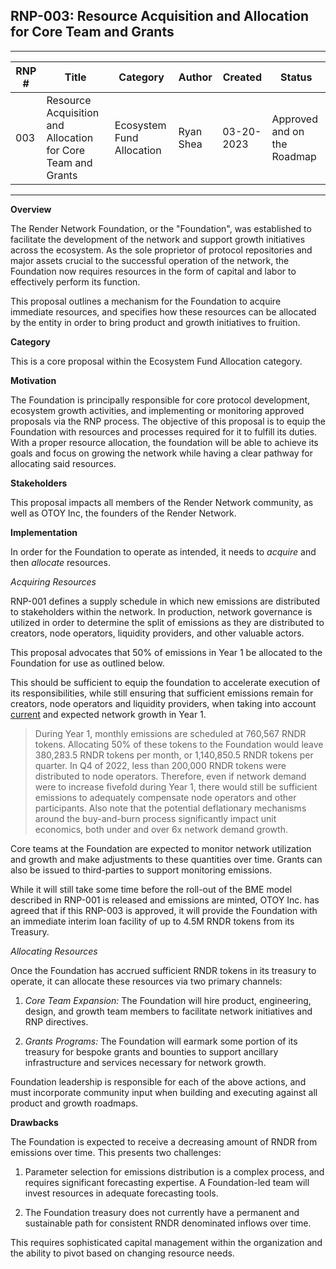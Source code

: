 ## **RNP-003: Resource Acquisition and Allocation for Core Team and Grants**

---
|RNP # |Title  |Category | Author |Created | Status |
|------|-------|---------|--------|--| -- |
|003   |Resource Acquisition and Allocation for Core Team and Grants |Ecosystem Fund Allocation|Ryan Shea|03-20-2023 | Approved and on the Roadmap |
---

**Overview**

The Render Network Foundation, or the "Foundation", was established to
facilitate the development of the network and support growth initiatives
across the ecosystem. As the sole proprietor of protocol repositories
and major assets crucial to the successful operation of the network, the
Foundation now requires resources in the form of capital and labor to
effectively perform its function.

This proposal outlines a mechanism for the Foundation to acquire
immediate resources, and specifies how these resources can be allocated
by the entity in order to bring product and growth initiatives to
fruition.

**Category**

This is a core proposal within the Ecosystem Fund Allocation category.

**Motivation**

The Foundation is principally responsible for core protocol development,
ecosystem growth activities, and implementing or monitoring approved
proposals via the RNP process. The objective of this proposal is to
equip the Foundation with resources and processes required for it to
fulfill its duties. With a proper resource allocation, the foundation
will be able to achieve its goals and focus on growing the network while
having a clear pathway for allocating said resources.

**Stakeholders**

This proposal impacts all members of the Render Network community, as
well as OTOY Inc, the founders of the Render Network.

**Implementation**

In order for the Foundation to operate as intended, it needs to
*acquire* and then *allocate* resources.

*Acquiring Resources*

RNP-001 defines a supply schedule in which new emissions are distributed
to stakeholders within the network. In production, network governance is
utilized in order to determine the split of emissions as they are
distributed to creators, node operators, liquidity providers, and other
valuable actors.

This proposal advocates that 50% of emissions in Year 1 be allocated to
the Foundation for use as outlined below.

This should be sufficient to equip the foundation to accelerate
execution of its responsibilities, while still ensuring that sufficient
emissions remain for creators, node operators and liquidity providers,
when taking into account
[current](https://medium.com/render-token/render-network-q4-review-and-beyond-february-21st-2023-behind-the-network-btn-c597a17e48a6)
and expected network growth in Year 1.

> During Year 1, monthly emissions are scheduled at 760,567 RNDR tokens.
> Allocating 50% of these tokens to the Foundation would leave 380,283.5
> RNDR tokens per month, or 1,140,850.5 RNDR tokens per quarter. In Q4
> of 2022, less than 200,000 RNDR tokens were distributed to node
> operators. Therefore, even if network demand were to increase fivefold
> during Year 1, there would still be sufficient emissions to adequately
> compensate node operators and other participants. Also note that the
> potential deflationary mechanisms around the buy-and-burn process
> significantly impact unit economics, both under and over 6x network
> demand growth.

Core teams at the Foundation are expected to monitor network utilization
and growth and make adjustments to these quantities over time. Grants
can also be issued to third-parties to support monitoring emissions.

While it will still take some time before the roll-out of the BME model
described in RNP-001 is released and emissions are minted, OTOY Inc. has
agreed that if this RNP-003 is approved, it will provide the Foundation
with an immediate interim loan facility of up to 4.5M RNDR tokens from
its Treasury.

*Allocating Resources*

Once the Foundation has accrued sufficient RNDR tokens in its treasury
to operate, it can allocate these resources via two primary channels:

1.  *Core Team Expansion:* The Foundation will hire product, engineering, design, and growth team members to facilitate network initiatives and RNP directives.

2.  *Grants Programs:* The Foundation will earmark some portion of its treasury for bespoke grants and bounties to support ancillary infrastructure and services necessary for network growth.

Foundation leadership is responsible for each of the above actions, and
must incorporate community input when building and executing against all
product and growth roadmaps.

**Drawbacks**

The Foundation is expected to receive a decreasing amount of RNDR from
emissions over time. This presents two challenges:

1.  Parameter selection for emissions distribution is a complex process, and requires significant forecasting expertise. A Foundation-led team will invest resources in adequate forecasting tools.

2.  The Foundation treasury does not currently have a permanent and sustainable path for consistent RNDR denominated inflows over time.

This requires sophisticated capital management within the organization
and the ability to pivot based on changing resource needs.

